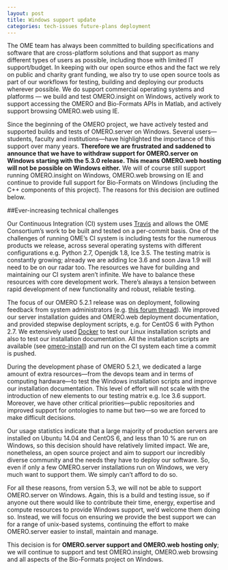 ```yaml
---
layout: post
title: Windows support update
categories: tech-issues future-plans deployment
---
```


The OME team has always been committed to building specifications and software
that are cross-platform solutions and that support as many different types of
users as possible, including those with limited IT support/budget. In keeping
with our open source ethos and the fact we rely on public and charity grant
funding, we also try to use open source tools as part of our workflows for
testing, building and deploying our products wherever possible.  We do support
commercial operating systems and platforms — we build and test OMERO.insight
on Windows, actively work to support accessing the OMERO and Bio-Formats APIs
in Matlab, and actively support browsing OMERO.web using IE.

Since the beginning of the OMERO project, we have actively tested and
supported builds and tests of OMERO.server on Windows. Several users—
students, faculty and institutions—have highlighted the importance of this
support over many years. **Therefore we are frustrated and saddened to
announce that we have to withdraw support for OMERO.server on Windows starting
with the 5.3.0 release. This means OMERO.web hosting will not be possible on
Windows either.** We will of course still support running OMERO.insight on
Windows, OMERO.web browsing on IE and continue to provide full support for
Bio-Formats on Windows (including the C++ components of this project). The
reasons for this decision are outlined below.

##Ever-increasing technical challenges

Our Continuous Integration (CI) system uses [Travis](https://travis-ci.org/)
and allows the OME Consortium’s work to be built and tested on a per-commit
basis. One of the challenges of running OME’s CI system is including tests for
the numerous products we release, across  several operating systems with
different configurations e.g. Python 2.7, Openjdk 1.8, Ice 3.5. The testing
matrix is constantly growing; already we are adding Ice 3.6 and soon Java 1.9
will need to be on our radar too. The resources we have for building and
maintaining our CI system aren’t infinite. We have to balance these resources
with core development work. There’s always a tension between rapid development
of new functionality and robust, reliable testing.

The focus of our OMERO 5.2.1 release was on deployment, following feedback
from system administrators (e.g. [this forum thread](https://www.openmicroscopy.org/community/viewtopic.php?f=5&t=7924)).
We improved our server installation guides and OMERO.web deployment
documentation, and provided stepwise deployment scripts, e.g. for CentOS 6
with
Python 2.7. We extensively used [Docker](https://www.docker.com/) to test our
Linux installation scripts and also to test our installation documentation.
All the installation scripts are available (see
[omero-install](https://github.com/ome/omero-install/)) and run on the CI
system each time a commit is pushed.

During the development phase of OMERO 5.2.1, we dedicated a large amount of
extra resources—from the devops team and in terms of computing hardware—to
test the Windows installation
scripts and improve our installation documentation. This level of effort will
not scale with the introduction of new elements to our testing matrix e.g. Ice
3.6 support. Moreover, we have other critical priorities—public repositories
and improved support for ontologies to name but two—so we are forced to make
difficult decisions.

Our usage statistics indicate that a large majority of production servers are
installed on Ubuntu 14.04 and CentOS 6, and less than 10 % are run on Windows,
so this decision should have relatively limited impact. We are, nonetheless,
an open source project and aim to support our incredibly diverse community and
the needs they have to deploy our software. So, even if only a few
OMERO.server installations run on Windows, we very much want to support them.
We simply can’t afford to do so.

For all these reasons, from version 5.3, we will not be able to support
OMERO.server on Windows. Again, this is a build and testing issue, so if
anyone out there would like to contribute their time, energy, expertise and
compute resources to provide Windows support, we’d welcome them doing so.
Instead, we will
focus on ensuring we provide the best support we can for a range of unix-based
systems, continuing the effort to make OMERO.server easier to install,
maintain and manage.

This decision is for **OMERO.server support and OMERO.web hosting only**; we
will continue to support and test OMERO.insight, OMERO.web browsing and all
aspects of the Bio-Formats project on Windows.